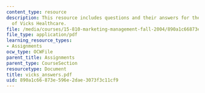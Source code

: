```yaml
---
content_type: resource
description: This resource includes questions and their answers for the case study
  of Vicks Healthcare.
file: /media/courses/15-810-marketing-management-fall-2004/890a1c66873e596e2dae3073f3c11cf9_vicks_answers.pdf
file_type: application/pdf
learning_resource_types:
- Assignments
ocw_type: OCWFile
parent_title: Assignments
parent_type: CourseSection
resourcetype: Document
title: vicks_answers.pdf
uid: 890a1c66-873e-596e-2dae-3073f3c11cf9
---
```

